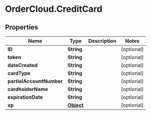 # OrderCloud.CreditCard

## Properties
Name | Type | Description | Notes
------------ | ------------- | ------------- | -------------
**ID** | **String** |  | [optional] 
**token** | **String** |  | [optional] 
**dateCreated** | **String** |  | [optional] 
**cardType** | **String** |  | [optional] 
**partialAccountNumber** | **String** |  | [optional] 
**cardholderName** | **String** |  | [optional] 
**expirationDate** | **String** |  | [optional] 
**xp** | [**Object**](.md) |  | [optional] 


